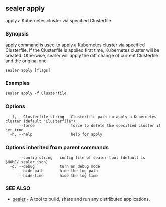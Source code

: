 ## sealer apply

apply a Kubernetes cluster via specified Clusterfile

### Synopsis

apply command is used to apply a Kubernetes cluster via specified Clusterfile.
If the Clusterfile is applied first time, Kubernetes cluster will be created. Otherwise, sealer
will apply the diff change of current Clusterfile and the original one.

```
sealer apply [flags]
```

### Examples

```
sealer apply -f Clusterfile
```

### Options

```
  -f, --Clusterfile string   Clusterfile path to apply a Kubernetes cluster (default "Clusterfile")
      --force                force to delete the specified cluster if set true
  -h, --help                 help for apply
```

### Options inherited from parent commands

```
      --config string   config file of sealer tool (default is $HOME/.sealer.json)
  -d, --debug           turn on debug mode
      --hide-path       hide the log path
      --hide-time       hide the log time
```

### SEE ALSO

* [sealer](sealer.md)	 - A tool to build, share and run any distributed applications.

